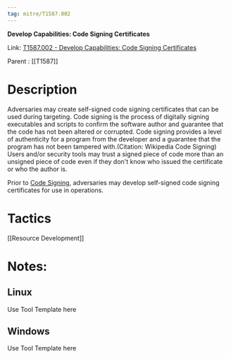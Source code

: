 ```yaml
---
tag: mitre/T1587.002
---
```


**Develop Capabilities: Code Signing Certificates**

Link: [T1587.002 - Develop Capabilities: Code Signing Certificates](https://attack.mitre.org/techniques/T1587/002)

Parent : [[T1587]]


# Description

Adversaries may create self-signed code signing certificates that can be used during targeting. Code signing is the process of digitally signing executables and scripts to confirm the software author and guarantee that the code has not been altered or corrupted. Code signing provides a level of authenticity for a program from the developer and a guarantee that the program has not been tampered with.(Citation: Wikipedia Code Signing) Users and/or security tools may trust a signed piece of code more than an unsigned piece of code even if they don't know who issued the certificate or who the author is.

Prior to [Code Signing](https://attack.mitre.org/techniques/T1553/002), adversaries may develop self-signed code signing certificates for use in operations.

# Tactics


[[Resource Development]]


# Notes:

## Linux

Use Tool Template here

## Windows

Use Tool Template here